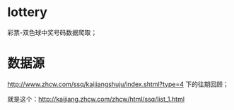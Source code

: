 # lottery
彩票-双色球中奖号码数据爬取；

# 数据源
http://www.zhcw.com/ssq/kaijiangshuju/index.shtml?type=4 下的往期回顾；

就是这个：http://kaijiang.zhcw.com/zhcw/html/ssq/list_1.html